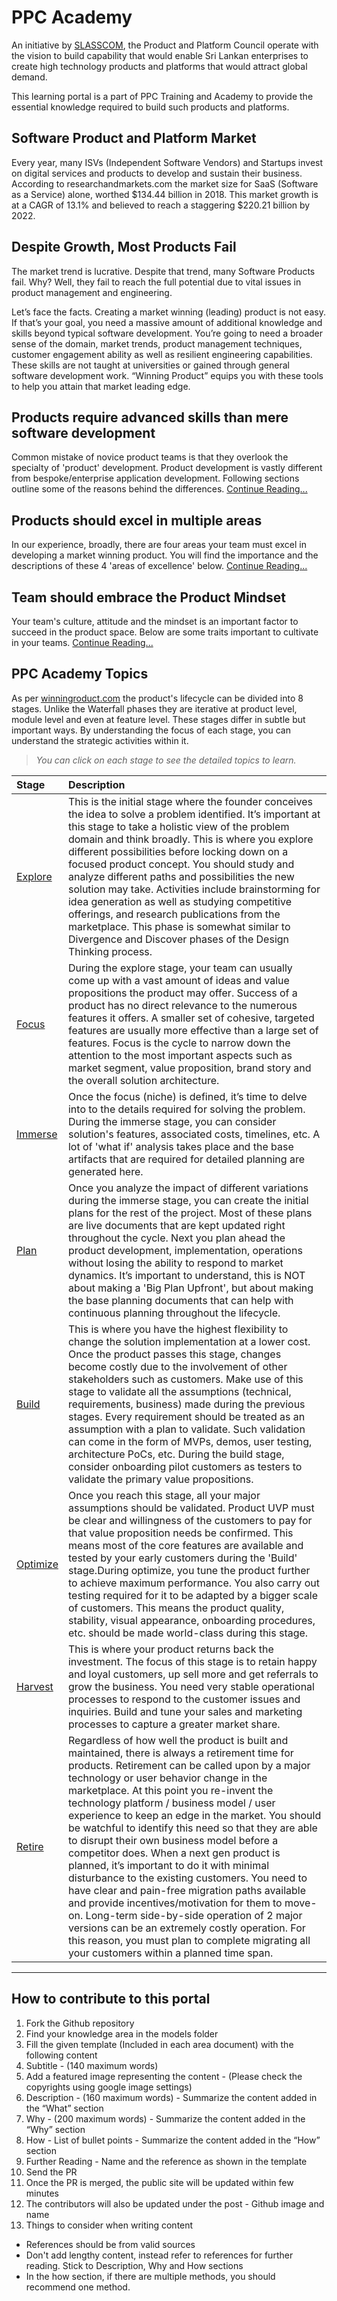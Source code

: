 # PPC Academy

An initiative by [SLASSCOM](http://slasscom.lk), the Product and Platform Council operate with the vision to build capability that would enable Sri Lankan enterprises to create high technology products and platforms that would attract global demand.

This learning portal is a part of PPC Training and Academy to provide the essential knowledge required to build such products and platforms.

## Software Product and Platform Market

Every year, many ISVs (Independent Software Vendors) and Startups invest on digital services and products to develop and sustain their business. According to researchandmarkets.com the market size for SaaS (Software as a Service) alone, worthed $134.44 billion in 2018. This market growth is at a CAGR of 13.1% and believed to reach a staggering $220.21 billion by 2022.

## Despite Growth, Most Products Fail

The market trend is lucrative. Despite that trend, many Software Products fail. Why? Well, they fail to reach the full potential due to vital issues in product management and engineering.

Let’s face the facts. Creating a market winning (leading) product is not easy. If that’s your goal, you need a massive amount of additional knowledge and skills beyond typical software development. You’re going to need a broader sense of the domain, market trends, product management techniques, customer engagement ability as well as resilient engineering capabilities. These skills are not taught at universities or gained through general software development work. “Winning Product” equips you with these tools to help you attain that market leading edge.

## Products require advanced skills than mere software development

Common mistake of novice product teams is that they overlook the specialty of 'product' development. Product development is vastly different from bespoke/enterprise application development. Following sections outline some of the reasons behind the differences.
[Continue Reading...](./content/introduction/02-products-are-different.md)

## Products should excel in multiple areas

In our experience, broadly, there are four areas your team must excel in developing a market winning product. You will find the importance and the descriptions of these 4 'areas of excellence' below.
[Continue Reading...](./content/introduction/03-areas-of-excellence.md)

## Team should embrace the Product Mindset

Your team's culture, attitude and the mindset is an important factor to succeed in the product space. Below are some traits important to cultivate in your teams.
[Continue Reading...](./content/introduction/06-winning-product-mindset.md)

## PPC Academy Topics

As per [winningroduct.com](https://www.winningproduct.com/) the product's lifecycle can be divided into 8 stages. Unlike the Waterfall phases they are iterative at product level, module level and even at feature level. These stages differ in subtle but important ways. By understanding the focus of each stage, you can understand the strategic activities within it.

> *You can click on each stage to see the detailed topics to learn.*

| Stage        | Description          |
|:-------------|:------------------|
| [Explore](./content/1-explore.md)           | This is the initial stage where the founder conceives the idea to solve a problem identified. It’s important at this stage to take a holistic view of the problem domain and think broadly. This is where you explore different possibilities before locking down on a focused product concept. You should study and analyze different paths and possibilities the new solution may take. Activities include brainstorming for idea generation as well as studying competitive offerings, and research publications from the marketplace. This phase is somewhat similar to Divergence and Discover phases of the Design Thinking process. |
| [Focus](./content/2-focus.md) | During the explore stage, your team can usually come up with a vast amount of ideas and value propositions the product may offer. Success of a product has no direct relevance to the numerous features it offers. A smaller set of cohesive, targeted features are usually more effective than a large set of features. Focus is the cycle to narrow down the attention to the most important aspects such as market segment, value proposition, brand story and the overall solution architecture.   |
| [Immerse](./content/3-immerse.md)           | Once the focus (niche) is defined, it’s time to delve into to the details required for solving the problem. During the immerse stage, you can consider solution's features, associated costs, timelines, etc. A lot of 'what if' analysis takes place and the base artifacts that are required for detailed planning are generated here. |
| [Plan](./content/4-plan.md)           | Once you analyze the impact of different variations during the immerse stage, you can create the initial plans for the rest of the project. Most of these plans are live documents that are kept updated right throughout the cycle. Next you plan ahead the product development, implementation, operations without losing the ability to respond to market dynamics. It’s important to understand, this is NOT about making a 'Big Plan Upfront', but about making the base planning documents that can help with continuous planning throughout the lifecycle. |
| [Build](./content/5-build.md)           | This is where you have the highest flexibility to change the solution implementation at a lower cost. Once the product passes this stage, changes become costly due to the involvement of other stakeholders such as customers. Make use of this stage to validate all the assumptions (technical, requirements, business) made during the previous stages. Every requirement should be treated as an assumption with a plan to validate. Such validation can come in the form of MVPs, demos, user testing, architecture PoCs, etc. During the build stage, consider onboarding pilot customers as testers to validate the primary value propositions. |
| [Optimize](./content/6-optimize.md)           | Once you reach this stage, all your major assumptions should be validated. Product UVP must be clear and willingness of the customers to pay for that value proposition needs be confirmed. This means most of the core features are available and tested by your early customers during the 'Build' stage.During optimize, you tune the product further to achieve maximum performance. You also carry out testing required for it to be adapted by a bigger scale of customers. This means the product quality, stability, visual appearance, onboarding procedures, etc. should be made world-class during this stage. |
| [Harvest](./content/7-harvest.md)           | This is where your product returns back the investment. The focus of this stage is to retain happy and loyal customers, up sell more and get referrals to grow the business. You need very stable operational processes to respond to the customer issues and inquiries. Build and tune your sales and marketing processes to capture a greater market share. |
| [Retire](./content/8-retire.md)           | Regardless of how well the product is built and maintained, there is always a retirement time for products. Retirement can be called upon by a major technology or user behavior change in the marketplace. At this point you re-invent the technology platform / business model / user experience to keep an edge in the market. You should be watchful to identify this need so that they are able to disrupt their own business model before a competitor does. When a next gen product is planned, it’s important to do it with minimal disturbance to the existing customers. You need to have clear and pain-free migration paths available and provide incentives/motivation for them to move-on. Long-term side-by-side operation of 2 major versions can be an extremely costly operation. For this reason, you must plan to complete migrating all your customers within a planned time span. |

* * *

## How to contribute to this portal

1. Fork the Github repository
2. Find your knowledge area in the models folder
3. Fill the given template (Included in each area document) with the following content
4. Subtitle - (140 maximum words)
5. Add a featured image representing the content - (Please check the copyrights using google image settings)
6. Description - (160 maximum words) - Summarize the content added in the “What” section
7. Why - (200 maximum words) - Summarize the content added in the “Why” section
8. How - List of bullet points - Summarize the content added in the “How” section
9. Further Reading - Name and the reference as shown in the template
10. Send the PR
11. Once the PR is merged, the public site will be updated within few minutes
12. The contributors will also be updated under the post - Github image and name
13. Things to consider when writing content

- References should be from valid sources
- Don't add lengthy content, instead refer to references for further reading. Stick to Description, Why and How sections
- In the how section, if there are multiple methods, you should recommend one method.
